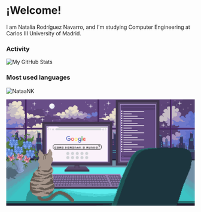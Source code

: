 # ¡Welcome! 
I am Natalia Rodríguez Navarro, and I'm studying Computer Engineering at Carlos III University of Madrid.

### Activity
![My GitHub Stats]()

### Most used languages
<p><img align="center" src="" alt="NataaNK" /></p>

![](https://github.com/NataaNK/NataaNK/blob/main/Pixilart%20-%20Live%20on.gif)
